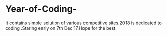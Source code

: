 # Year-of-Coding-
It contains simple solution of various competitive sites.2018 is dedicated to coding .Staring early on 7th Dec'17.Hope for the best.

